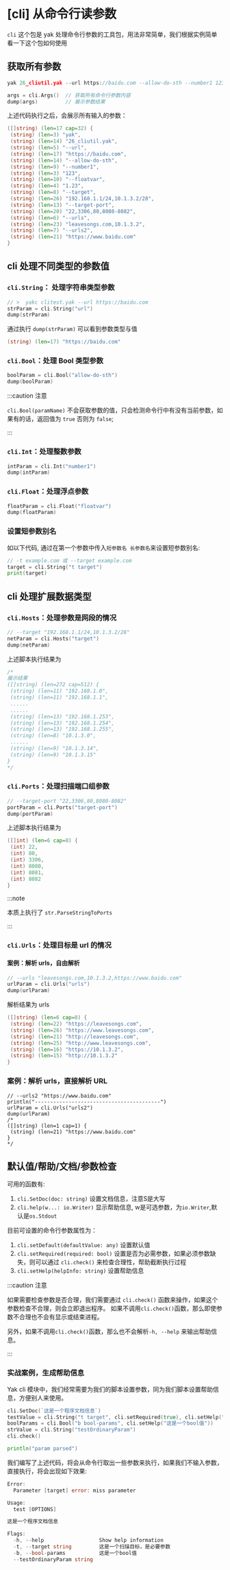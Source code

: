 
# [cli] 从命令行读参数

`cli` 这个包是 yak 处理命令行参数的工具包，用法非常简单，我们根据实例简单看一下这个包如何使用

## 获取所有参数

```go
yak 26_cliutil.yak --url https://baidu.com --allow-do-sth --number1 123 --floatvar 1.23 --target "192.168.1.1/24,10.1.3.2/28" --target-port "22,3306,80,8080-8082" --urls "leavesongs.com,10.1.3.2" --urls2 "https://www.baidu.com"
```

```go title="26_cliutil.yak"
args = cli.Args()  // 获取所有命令行参数内容
dump(args)         // 展示参数结果
```

上述代码执行之后，会展示所有输入的参数：

```go
([]string) (len=17 cap=32) {
 (string) (len=3) "yak",
 (string) (len=14) "26_cliutil.yak",
 (string) (len=5) "--url",
 (string) (len=17) "https://baidu.com",
 (string) (len=14) "--allow-do-sth",
 (string) (len=9) "--number1",
 (string) (len=3) "123",
 (string) (len=10) "--floatvar",
 (string) (len=4) "1.23",
 (string) (len=8) "--target",
 (string) (len=26) "192.168.1.1/24,10.1.3.2/28",
 (string) (len=13) "--target-port",
 (string) (len=20) "22,3306,80,8080-8082",
 (string) (len=6) "--urls",
 (string) (len=23) "leavesongs.com,10.1.3.2",
 (string) (len=7) "--urls2",
 (string) (len=21) "https://www.baidu.com"
}
```

## cli 处理不同类型的参数值

### `cli.String`： 处理字符串类型参数

```go
// >  yakc clitest.yak --url https://baidu.com
strParam = cli.String("url")  
dump(strParam)
```

通过执行 `dump(strParam)` 可以看到参数类型与值

```go
(string) (len=17) "https://baidu.com"
```


### `cli.Bool`：处理 Bool 类型参数

```go
boolParam = cli.Bool("allow-do-sth")
dump(boolParam)
```

:::caution 注意 

`cli.Bool(paramName)` 不会获取参数的值，只会检测命令行中有没有当前参数，如果有的话，返回值为 `true` 否则为 `false`;

:::

### `cli.Int`：处理整数参数

```go
intParam = cli.Int("number1")
dump(intParam)
```

### `cli.Float`：处理浮点参数

```go
floatParam = cli.Float("floatvar")
dump(floatParam)
```



### 设置短参数别名

如以下代码, 通过在第一个参数中传入`短参数名 长参数名`来设置短参数别名:

```go
// -t example.com 或 --target example.com
target = cli.String("t target")  
print(target)
```

## cli 处理扩展数据类型

### `cli.Hosts`：处理参数是网段的情况

```go
// --target "192.168.1.1/24,10.1.3.2/28"
netParam = cli.Hosts("target")
dump(netParam)
```

上述脚本执行结果为

```go
/*
展示结果
([]string) (len=272 cap=512) {
 (string) (len=11) "192.168.1.0",
 (string) (len=11) "192.168.1.1",
 ......
 ......
 (string) (len=13) "192.168.1.253",
 (string) (len=13) "192.168.1.254",
 (string) (len=13) "192.168.1.255",
 (string) (len=8) "10.1.3.0",
 ......
 (string) (len=9) "10.1.3.14",
 (string) (len=9) "10.1.3.15"
}
*/
```

### `cli.Ports`：处理扫描端口组参数

```go
// --target-port "22,3306,80,8080-8082"
portParam = cli.Ports("target-port")
dump(portParam)
```

上述脚本执行结果为

```go
([]int) (len=6 cap=8) {
 (int) 22,
 (int) 80,
 (int) 3306,
 (int) 8080,
 (int) 8081,
 (int) 8082
}
```

:::note

本质上执行了 `str.ParseStringToPorts`

:::

### `cli.Urls`：处理目标是 url 的情况

#### 案例：解析 urls，自由解析

```go
// --urls "leavesongs.com,10.1.3.2,https://www.baidu.com"
urlParam = cli.Urls("urls")
dump(urlParam)
```

解析结果为 urls

```go
([]string) (len=6 cap=8) {
 (string) (len=22) "https://leavesongs.com",
 (string) (len=26) "https://www.leavesongs.com",
 (string) (len=21) "http://leavesongs.com",
 (string) (len=25) "http://www.leavesongs.com",
 (string) (len=16) "https://10.1.3.2",
 (string) (len=15) "http://10.1.3.2"
}
```

### 案例：解析 urls，直接解析 URL

```
// --urls2 "https://www.baidu.com"
println("-----------------------------------------")
urlParam = cli.Urls("urls2")
dump(urlParam)
/*
([]string) (len=1 cap=1) {
 (string) (len=21) "https://www.baidu.com"
}
*/
```

## 默认值/帮助/文档/参数检查

可用的函数有:
1. `cli.SetDoc(doc: string)` 设置文档信息，注意S是大写
1. `cli.help(w...: io.Writer)` 显示帮助信息, w是可选参数，为`io.Writer`,默认是`os.Stdout`



目前可设置的命令行参数属性为：
1. `cli.setDefault(defaultValue: any)` 设置默认值
2. `cli.setRequired(required: bool)` 设置是否为必需参数，如果必须参数缺失，则可以通过 `cli.check()` 来检查合理性，帮助截断执行过程
3. `cli.setHelp(helpInfo: string)` 设置帮助信息


:::caution 注意 

如果需要检查参数是否合理，我们需要通过 `cli.check()` 函数来操作，如果这个参数检查不合理，则会立即退出程序。
如果不调用`cli.check()`函数，那么即使参数不合理也不会有显示或结束进程。

另外，如果不调用`cli.check()`函数，那么也不会解析`-h, --help` 来输出帮助信息。

:::

### 实战案例，生成帮助信息

Yak cli 模块中，我们经常需要为我们的脚本设置参数，同为我们脚本设置帮助信息，方便别人来使用。

```go
cli.SetDoc(`这是一个程序文档信息`)
testValue = cli.String("t target", cli.setRequired(true), cli.setHelp("这是一个扫描目标，是必要参数"))
boolParams = cli.Bool("b bool-params", cli.setHelp("这是一个bool值"))
strValue = cli.String("testOrdinaryParam")
cli.check()

println("param parsed")
```

我们编写了上述代码，将会从命令行取出一些参数来执行，如果我们不输入参数，直接执行，将会出现如下效果:

```go
Error:
  Parameter [target] error: miss parameter

Usage: 
  test [OPTIONS]

这是一个程序文档信息

Flags:
  -h, --help                  Show help information
  -t, --target string         这是一个扫描目标，是必要参数
  -b, --bool-params           这是一个bool值
  --testOrdinaryParam string
```
